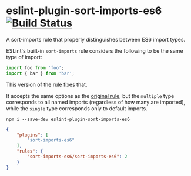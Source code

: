 # eslint-plugin-sort-imports-es6 [![Build Status](https://travis-ci.org/erikdesjardins/eslint-plugin-sort-imports-es6.svg?branch=master)](https://travis-ci.org/erikdesjardins/eslint-plugin-sort-imports-es6)

A sort-imports rule that properly distinguishes between ES6 import types.

ESLint's built-in `sort-imports` rule considers the following to be the same type of import:

```js
import foo from 'foo';
import { bar } from 'bar';
```

This version of the rule fixes that.

It accepts the same options as the [original rule](http://eslint.org/docs/rules/sort-imports), but the `multiple` type corresponds to all named imports (regardless of how many are imported), while the `single` type corresponds only to default imports.

`npm i --save-dev eslint-plugin-sort-imports-es6`

```json
{
	"plugins": [
		"sort-imports-es6"
	],
	"rules": {
		"sort-imports-es6/sort-imports-es6": 2
	}
}
```
